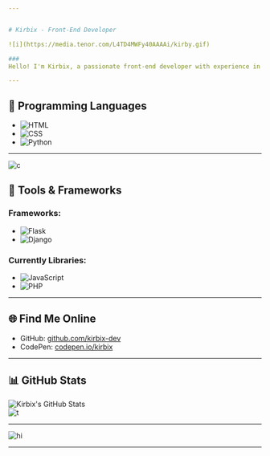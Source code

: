 ```yaml
---


# Kirbix - Front-End Developer 

![i](https://media.tenor.com/L4TD4MWFy40AAAAi/kirby.gif)

###   
Hello! I'm Kirbix, a passionate front-end developer with experience in web development I specialize in                                                                     creating clean login, registration, and homepage designs, with a  strong focus on functionality

---
```


## 🩷 Programming Languages

- ![HTML](https://img.shields.io/badge/HTML5-E34F26?style=for-the-badge&logo=html5&logoColor=white)
- ![CSS](https://img.shields.io/badge/CSS3-1572B6?style=for-the-badge&logo=css3&logoColor=white)
- ![Python](https://img.shields.io/badge/Python-3776AB?style=for-the-badge&logo=python&logoColor=white)




---

![c](https://i.pinimg.com/originals/6a/cd/07/6acd0780a4c693b2cf8da52b5c44b18e.gif)

## 🌷 Tools & Frameworks

### Frameworks:
- ![Flask](https://img.shields.io/badge/Flask-000000?style=for-the-badge&logo=flask&logoColor=white)
- ![Django](https://img.shields.io/badge/Django-092E20?style=for-the-badge&logo=django&logoColor=white)


### Currently Libraries:
- ![JavaScript](https://img.shields.io/badge/JavaScript-F7DF1E?style=for-the-badge&logo=javascript&logoColor=black)
- ![PHP](https://img.shields.io/badge/PHP-777BB4?style=for-the-badge&logo=php&logoColor=white)

---
## 🌐 Find Me Online

- GitHub: [github.com/kirbix-dev](https://github.com/kirbix-dev)
- CodePen: [codepen.io/kirbix](https://codepen.io/kirbix)

---

## 📊 GitHub Stats

![Kirbix's GitHub Stats](https://github-readme-stats.vercel.app/api?username=kirbix-dev&show_icons=true&theme=radical)  
![t](https://github-readme-stats.vercel.app/api/top-langs/?username=kirbix-dev&layout=compact&theme=radical)

---

![hi](https://media.tenor.com/DLUGvl-t2QoAAAAi/kirby.gif)

---